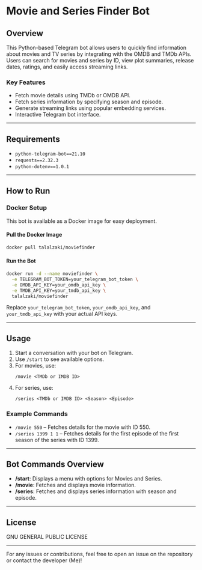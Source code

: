 # Movie and Series Finder Bot

## Overview
This Python-based Telegram bot allows users to quickly find information about movies and TV series by integrating with the OMDB and TMDb APIs. Users can search for movies and series by ID, view plot summaries, release dates, ratings, and easily access streaming links.

### Key Features
- Fetch movie details using TMDb or OMDB API.
- Fetch series information by specifying season and episode.
- Generate streaming links using popular embedding services.
- Interactive Telegram bot interface.

---

## Requirements
- `python-telegram-bot==21.10`
- `requests==2.32.3`
- `python-dotenv==1.0.1`

---

## How to Run

### Docker Setup
This bot is available as a Docker image for easy deployment.

#### Pull the Docker Image
```bash
docker pull talalzaki/moviefinder
```

#### Run the Bot
```bash
docker run -d --name moviefinder \
  -e TELEGRAM_BOT_TOKEN=your_telegram_bot_token \
  -e OMDB_API_KEY=your_omdb_api_key \
  -e TMDB_API_KEY=your_tmdb_api_key \
  talalzaki/moviefinder
```
Replace `your_telegram_bot_token`, `your_omdb_api_key`, and `your_tmdb_api_key` with your actual API keys.

---

## Usage
1. Start a conversation with your bot on Telegram.
2. Use `/start` to see available options.
3. For movies, use:
   ```
   /movie <TMDb or IMDB ID>
   ```
4. For series, use:
   ```
   /series <TMDb or IMDB ID> <Season> <Episode>
   ```

### Example Commands
- `/movie 550` – Fetches details for the movie with ID 550.
- `/series 1399 1 1` – Fetches details for the first episode of the first season of the series with ID 1399.

---

## Bot Commands Overview
- **/start**: Displays a menu with options for Movies and Series.
- **/movie**: Fetches and displays movie information.
- **/series**: Fetches and displays series information with season and episode.

---

## License
GNU GENERAL PUBLIC LICENSE

---

For any issues or contributions, feel free to open an issue on the repository or contact the developer (Me)!

